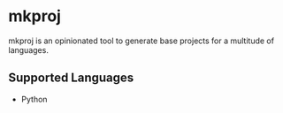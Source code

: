 # mkproj

mkproj is an opinionated tool to generate base projects for a multitude of languages.

## Supported Languages
* Python